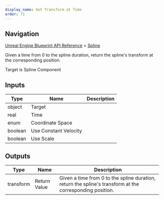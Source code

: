```yaml
---
display_name: Get Transform at Time
order: 71
---
```

## Navigation

[Unreal Engine Blueprint API Reference](https://dev.epicgames.com/documentation/en-us/unreal-engine/BlueprintAPI) > [Spline](https://dev.epicgames.com/documentation/en-us/unreal-engine/BlueprintAPI/Spline)

Given a time from 0 to the spline duration, return the spline's transform at the corresponding position.

Target is Spline Component

## Inputs

| Type | Name | Description |
| --- | --- | --- |
| object | Target |  |
| real | Time |  |
| enum | Coordinate Space |  |
| boolean | Use Constant Velocity |  |
| boolean | Use Scale |  |

## Outputs

| Type | Name | Description |
| --- | --- | --- |
| transform | Return Value | Given a time from 0 to the spline duration, return the spline's transform at the corresponding position. |
